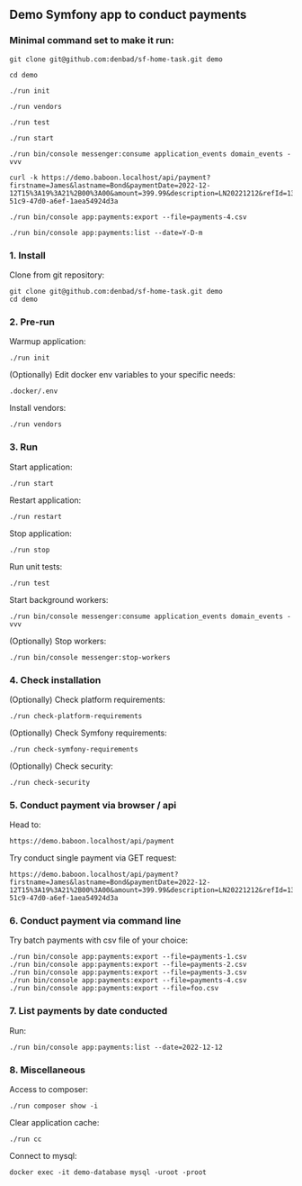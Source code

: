 ## Demo Symfony app to conduct payments

### Minimal command set to make it run:

```shell
git clone git@github.com:denbad/sf-home-task.git demo
```
```shell
cd demo
```
```shell
./run init
```
```shell
./run vendors
```
```shell
./run test
```
```shell
./run start
```
```shell
./run bin/console messenger:consume application_events domain_events -vvv
```
```shell
curl -k https://demo.baboon.localhost/api/payment?firstname=James&lastname=Bond&paymentDate=2022-12-12T15%3A19%3A21%2B00%3A00&amount=399.99&description=LN20221212&refId=130f8a89-51c9-47d0-a6ef-1aea54924d3a
```
```shell
./run bin/console app:payments:export --file=payments-4.csv
```
```shell
./run bin/console app:payments:list --date=Y-D-m
```

### 1. Install

Clone from git repository:
```shell
git clone git@github.com:denbad/sf-home-task.git demo
cd demo
```

### 2. Pre-run

Warmup application:

```shell
./run init
```

(Optionally) Edit docker env variables to your specific needs:

```shell
.docker/.env
```

Install vendors:

```shell
./run vendors
```

### 3. Run

Start application:

```shell
./run start
```

Restart application:

```shell
./run restart
```

Stop application:

```shell
./run stop
```

Run unit tests:

```shell
./run test
```

Start background workers:

```shell
./run bin/console messenger:consume application_events domain_events -vvv
```

(Optionally) Stop workers:

```shell
./run bin/console messenger:stop-workers
```

### 4. Check installation

(Optionally) Check platform requirements:

```shell
./run check-platform-requirements
```

(Optionally) Check Symfony requirements:

```shell
./run check-symfony-requirements
```

(Optionally) Check security:

```shell
./run check-security
```

### 5. Conduct payment via browser / api

Head to:
```shell
https://demo.baboon.localhost/api/payment
```

Try conduct single payment via GET request:

```shell
https://demo.baboon.localhost/api/payment?firstname=James&lastname=Bond&paymentDate=2022-12-12T15%3A19%3A21%2B00%3A00&amount=399.99&description=LN20221212&refId=130f8a89-51c9-47d0-a6ef-1aea54924d3a
```

### 6. Conduct payment via command line

Try batch payments with csv file of your choice:

```shell
./run bin/console app:payments:export --file=payments-1.csv
./run bin/console app:payments:export --file=payments-2.csv
./run bin/console app:payments:export --file=payments-3.csv
./run bin/console app:payments:export --file=payments-4.csv
./run bin/console app:payments:export --file=foo.csv
```

### 7. List payments by date conducted

Run:
```shell
./run bin/console app:payments:list --date=2022-12-12
```

### 8. Miscellaneous

Access to composer:

```shell
./run composer show -i
```

Clear application cache:

```shell
./run cc
```

Connect to mysql:

```shell
docker exec -it demo-database mysql -uroot -proot
```

